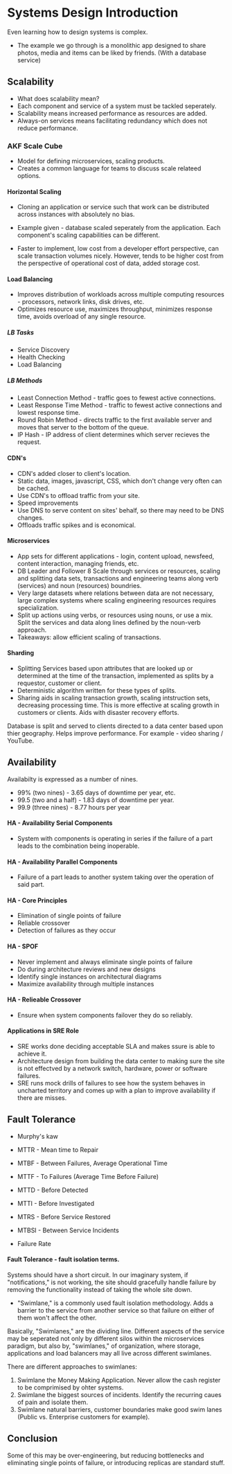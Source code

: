 # Systems Design Introduction

Even learning how to design systems is complex.

* The example we go through is a monolithic app designed to share photos, media and items can be liked by friends. (With a database service)

## Scalability

* What does scalability mean?
* Each component and service of a system must be tackled seperately.
* Scalability means increased performance as resources are added.
* Always-on services means facilitating redundancy which does not reduce performance.

### AKF Scale Cube

* Model for defining microservices, scaling products.
* Creates a common language for teams to discuss scale relateed options.

#### Horizontal Scaling

* Cloning an application or service such that work can be distributed across instances with absolutely no bias.
* Example given - database scaled seperately from the application. Each component's scaling capabilities can be different.

* Faster to implement, low cost from a developer effort perspective, can scale transaction volumes nicely. However, tends to be higher cost from the perspective of operational cost of data, added storage cost.

#### Load Balancing

* Improves distribution of workloads across multiple computing resources - processors, network links, disk drives, etc.
* Optimizes resource use, maximizes throughput, minimizes response time, avoids overload of any single resource.

##### LB Tasks

* Service Discovery
* Health Checking
* Load Balancing

##### LB Methods

* Least Connection Method - traffic goes to fewest active connections.
* Least Response Time Method - traffic to fewest active connections and lowest response time.
* Round Robin Method - directs traffic to the first available server and moves that server to the bottom of the queue.
* IP Hash - IP address of client determines which server recieves the request.

#### CDN's

* CDN's added closer to client's location.
* Static data, images, javascript, CSS, which don't change very often can be cached.
* Use CDN's to offload traffic from your site.
* Speed improvements
* Use DNS to serve content on sites' behalf, so there may need to be DNS changes.
* Offloads traffic spikes and is economical.

#### Microservices

* App sets for different applications - login, content upload, newsfeed, content interaction, managing friends, etc.
* DB Leader and Follower
8 Scale through services or resources, scaling and splitting data sets, transactions and engineering teams along verb (services) and noun (resources) boundries.
* Very large datasets where relations between data are not necessary, large complex systems where scaling engineering resources requires specialization.
* Split up actions using verbs, or resources using nouns, or use a mix. Split the services and data along lines defined by the noun-verb approach.
* Takeaways: allow efficient scaling of transactions.

#### Sharding

* Splitting Services based upon attributes that are looked up or determined at the time of the transaction, implemented as splits by a requestor, customer or client.
* Deterministic algorithm written for these types of splits.
* Sharing aids in scaling transaction growth, scaling intstruction sets, decreasing processing time. This is more effective at scaling growth in customers or clients. Aids with disaster recovery efforts.

Database is split and served to clients directed to a data center based upon thier geography. Helps improve performance. For example - video sharing / YouTube.

## Availability

Availabilty is expressed as a number of nines.

* 99% (two nines) - 3.65 days of downtime per year, etc.
* 99.5 (two and a half) - 1.83 days of downtime per year.
* 99.9 (three nines) - 8.77 hours per year

#### HA - Availability Serial Components

* System with components is operating in series if the failure of a part leads to the combination being inoperable.
#### HA - Availability Parallel Components

* Failure of a part leads to another system taking over the operation of said part.
#### HA - Core Principles

* Elimination of single points of failure
* Reliable crossover
* Detection of failures as they occur
#### HA - SPOF

* Never implement and always eliminate single points of failure
* Do during architecture reviews and new designs
* Identify single instances on architectural diagrams
* Maximize availability through multiple instances
#### HA - Relieable Crossover

* Ensure when system components failover they do so reliably.

#### Applications in SRE Role

* SRE works done deciding acceptable SLA and makes ssure is able to achieve it.
* Architecture design from building the data center to making sure the site is not effectved by a network switch, hardware, power or software failures.
* SRE runs mock drills of failures to see how the system behaves in uncharted territory and comes up with a plan to improve availability if there are misses.
## Fault Tolerance

* Murphy's kaw

* MTTR - Mean time to Repair
* MTBF - Between Failures, Average Operational Time
* MTTF - To Failures (Average Time Before Failure)
* MTTD - Before Detected
* MTTI - Before Investigated
* MTRS - Before Service Restored
* MTBSI - Between Service Incidents
* Failure Rate

#### Fault Tolerance - fault isolation terms.

Systems should have a short circuit. In our imaginary system, if "notifications," is not working, the site should gracefully handle failure by removing the functionality instead of taking the whole site down.

* "Swimlane," is a commonly used fault isolation methodology. Adds a barrier to the service from another service so that failure on either of them won't affect the other.

Basically, "Swimlanes," are the dividing line. Different aspects of the service may be seperated not only by different silos within the microservices paradigm, but also by, "swimlanes," of organization, where storage, applications and load balancers may all live across different swimlanes.

There are different approaches to swimlanes:

1. Swimlane the Money Making Application. Never allow the cash register to be comprimised by ohter systems.
2. Swimlane the biggest sources of incidents. Identify the recurring caues of pain and isolate them.
3. Swimlane natural barriers, customer boundaries make good swim lanes (Public vs. Enterprise customers for example).

## Conclusion

Some of this may be over-engineering, but reducing bottlenecks and eliminating single points of failure, or introducing replicas are standard stuff.